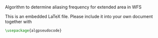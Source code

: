 
Algorithm to determine aliasing frequency for extended area in WFS

This is an embedded LaTeX file. Please include it into your own document together with
```LaTeX
\usepackage{algpseudocode}
```

